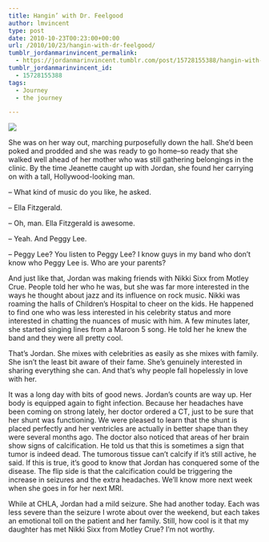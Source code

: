 ```yaml
---
title: Hangin’ with Dr. Feelgood
author: lmvincent
type: post
date: 2010-10-23T00:23:00+00:00
url: /2010/10/23/hangin-with-dr-feelgood/
tumblr_jordanmarinvincent_permalink:
  - https://jordanmarinvincent.tumblr.com/post/15728155388/hangin-with-dr-feelgood
tumblr_jordanmarinvincent_id:
  - 15728155388
tags:
  - Journey
  - the journey

---
```

![][1]

She was on her way out, marching purposefully down the hall. She’d been poked and prodded and she was ready to go home–so ready that she walked well ahead of her mother who was still gathering belongings in the clinic. By the time Jeanette caught up with Jordan, she found her carrying on with a tall, Hollywood-looking man.

– What kind of music do you like, he asked.

– Ella Fitzgerald.

– Oh, man. Ella Fitzgerald is awesome.

– Yeah. And Peggy Lee.

– Peggy Lee? You listen to Peggy Lee? I know guys in my band who don’t know who Peggy Lee is. Who are your parents?

And just like that, Jordan was making friends with Nikki Sixx from Motley Crue. People told her who he was, but she was far more interested in the ways he thought about jazz and its influence on rock music. Nikki was roaming the halls of Children’s Hospital to cheer on the kids. He happened to find one who was less interested in his celebrity status and more interested in chatting the nuances of music with him. A few minutes later, she started singing lines from a Maroon 5 song. He told her he knew the band and they were all pretty cool.

That’s Jordan. She mixes with celebrities as easily as she mixes with family. She isn’t the least bit aware of their fame. She’s genuinely interested in sharing everything she can. And that’s why people fall hopelessly in love with her.

It was a long day with bits of good news. Jordan’s counts are way up. Her body is equipped again to fight infection. Because her headaches have been coming on strong lately, her doctor ordered a CT, just to be sure that her shunt was functioning. We were pleased to learn that the shunt is placed perfectly and her ventricles are actually in better shape than they were several months ago. The doctor also noticed that areas of her brain show signs of calcification. He told us that this is sometimes a sign that tumor is indeed dead. The tumorous tissue can’t calcify if it’s still active, he said. If this is true, it’s good to know that Jordan has conquered some of the disease. The flip side is that the calcification could be triggering the increase in seizures and the extra headaches. We’ll know more next week when she goes in for her next MRI.

While at CHLA, Jordan had a mild seizure. She had another today. Each was less severe than the seizure I wrote about over the weekend, but each takes an emotional toll on the patient and her family. Still, how cool is it that my daughter has met Nikki Sixx from Motley Crue? I’m not worthy.

<div class="blogger-post-footer">
  <img loading="lazy" src="https://blogger.googleusercontent.com/tracker/9039099668816362935-97323291300768591?l=jordansjourney2.blogspot.com" alt="" width="1" height="1" />
</div>

 [1]: https://media.tumblr.com/tumblr_lyvq5bttas1r5aaue.jpg